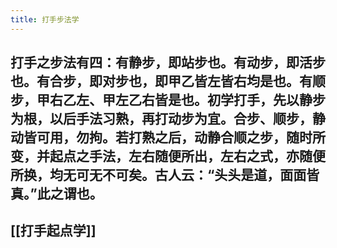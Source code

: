 ```yaml
---
title: 打手步法学
---
```


## 打手之步法有四：有静步，即站步也。有动步，即活步也。有合步，即对步也，即甲乙皆左皆右均是也。有顺步，甲右乙左、甲左乙右皆是也。初学打手，先以静步为根，以后手法习熟，再打动步为宜。合步、顺步，静动皆可用，勿拘。若打熟之后，动静合顺之步，随时所变，并起点之手法，左右随便所出，左右之式，亦随便所换，均无可无不可矣。古人云：“头头是道，面面皆真。”此之谓也。

## [[打手起点学]]
##
